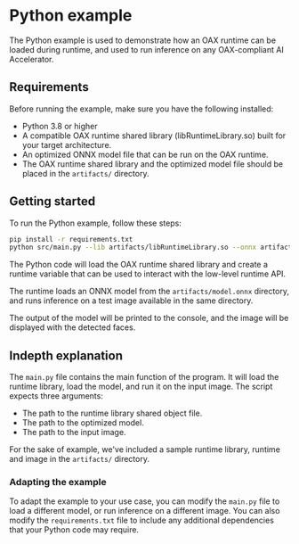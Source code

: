 # Python example

The Python example is used to demonstrate how an OAX runtime can be loaded during runtime, and used to run inference on
any OAX-compliant AI Accelerator.

## Requirements

Before running the example, make sure you have the following installed:

- Python 3.8 or higher
- A compatible OAX runtime shared library (libRuntimeLibrary.so) built for your target architecture.
- An optimized ONNX model file that can be run on the OAX runtime.
- The OAX runtime shared library and the optimized model file should be placed in the `artifacts/` directory.

## Getting started

To run the Python example, follow these steps:

```bash
pip install -r requirements.txt
python src/main.py --lib artifacts/libRuntimeLibrary.so --onnx artifacts/model.onnx --image artifacts/image.jpg

```

The Python code will load the OAX runtime shared library and create a runtime variable that can be used to interact with
the low-level runtime API.

The runtime loads an ONNX model from the `artifacts/model.onnx` directory, and runs inference on a test image available
in the same directory.

The output of the model will be printed to the console, and the image will be displayed with the detected faces.

## Indepth explanation

The `main.py` file contains the main function of the program. It will load the runtime library, load the model, and run
it on the input image. The script expects three arguments:
- The path to the runtime library shared object file.
- The path to the optimized model.
- The path to the input image.

For the sake of example, we've included a sample runtime library, runtime and image in the `artifacts/` directory.


### Adapting the example

To adapt the example to your use case, you can modify the `main.py` file to load a different model, or run inference on 
a different image. You can also modify the `requirements.txt` file to include any additional dependencies that your 
Python code may require.

